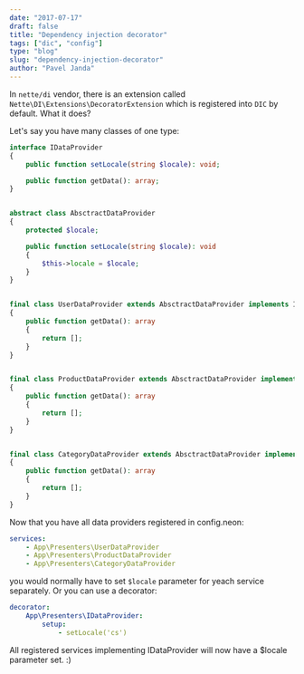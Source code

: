 ```yaml
---
date: "2017-07-17"
draft: false
title: "Dependency injection decorator"
tags: ["dic", "config"]
type: "blog"
slug: "dependency-injection-decorator"
author: "Pavel Janda"
---
```


In `nette/di` vendor, there is an extension called `Nette\DI\Extensions\DecoratorExtension` which is registered into `DIC` by default.
What it does?

Let's say you have many classes of one type:

```php
interface IDataProvider
{
    public function setLocale(string $locale): void;

    public function getData(): array;
}


abstract class AbsctractDataProvider
{
    protected $locale;

    public function setLocale(string $locale): void
    {
        $this->locale = $locale;
    }
}


final class UserDataProvider extends AbsctractDataProvider implements IDataProvider
{
    public function getData(): array
    {
        return [];
    }
}


final class ProductDataProvider extends AbsctractDataProvider implements IDataProvider
{
    public function getData(): array
    {
        return [];
    }
}


final class CategoryDataProvider extends AbsctractDataProvider implements IDataProvider
{
    public function getData(): array
    {
        return [];
    }
}
```

Now that you have all data providers registered in config.neon:

```yaml
services:
    - App\Presenters\UserDataProvider
    - App\Presenters\ProductDataProvider
    - App\Presenters\CategoryDataProvider
```

you would normally have to set `$locale` parameter for yeach service separately. Or you can use a decorator:

```yaml
decorator:
    App\Presenters\IDataProvider:
        setup:
            - setLocale('cs')
```

All registered services implementing IDataProvider will now have a $locale parameter set. :)
